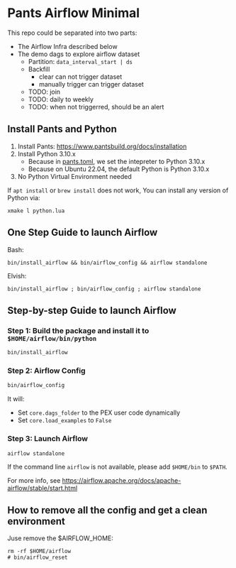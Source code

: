 # Pants Airflow Minimal
This repo could be separated into two parts:
+ The Airflow Infra described below
+ The demo dags to explore airflow dataset
  + Partition: `data_interval_start | ds`
  + Backfill
    + clear can not trigger dataset
    + manually trigger can trigger dataset
  + TODO: join
  + TODO: daily to weekly
  + TODO: when not triggerred, should be an alert

## Install Pants and Python
1. Install Pants: https://www.pantsbuild.org/docs/installation
2. Install Python 3.10.x
   + Because in [pants.toml](pants.toml), we set the intepreter to Python 3.10.x
   + Because on Ubuntu 22.04, the default Python is Python 3.10.x
3. No Python Virtual Environment needed

If `apt install` or `brew install` does not work, You can install any version of Python via:
```
xmake l python.lua
```

## One Step Guide to launch Airflow
Bash:
```
bin/install_airflow && bin/airflow_config && airflow standalone
```

Elvish:
```
bin/install_airflow ; bin/airflow_config ; airflow standalone
```

## Step-by-step Guide to launch Airflow
### Step 1: Build the package and install it to `$HOME/airflow/bin/python`
``` bash
bin/install_airflow
```

### Step 2: Airflow Config
``` bash
bin/airflow_config
```
It will:
+ Set `core.dags_folder` to the PEX user code dynamically
+ Set `core.load_examples` to `False`


### Step 3: Launch Airflow
```
airflow standalone
```
If the command line `airflow` is not available, please add `$HOME/bin` to `$PATH`.

For more info, see https://airflow.apache.org/docs/apache-airflow/stable/start.html


## How to remove all the config and get a clean environment
Juse remove the $AIRFLOW_HOME:
```
rm -rf $HOME/airflow
# bin/airflow_reset
```
